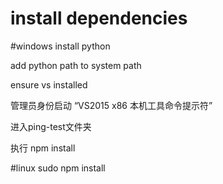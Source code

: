 # install dependencies

#windows
install python

add python path to system path

ensure vs installed

管理员身份启动 “VS2015 x86 本机工具命令提示符”

进入ping-test文件夹

执行 npm install

#linux
sudo npm install
